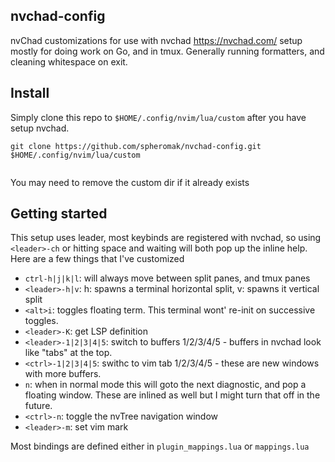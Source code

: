 ## nvchad-config
nvChad customizations for use with nvchad  https://nvchad.com/ setup mostly for doing work on Go, and in tmux. Generally running formatters, and cleaning whitespace on exit.

## Install
Simply clone this repo to  `$HOME/.config/nvim/lua/custom` after you have setup nvchad.

```
git clone https://github.com/spheromak/nvchad-config.git $HOME/.config/nvim/lua/custom


```
You may need to remove the custom dir if it already exists

## Getting started
This setup uses  <space> leader, most keybinds are registered with nvchad, so using `<leader>-ch` or hitting space and waiting will both pop up  the inline help. Here are a few things that I've customized

- `ctrl-h|j|k|l`: will always move between split panes, and tmux panes
- `<leader>-h|v`: h: spawns a terminal horizontal split, v: spawns it vertical split
- `<alt>i`: toggles floating term. This terminal wont' re-init on successive toggles.
- `<leader>-K`: get LSP definition
- `<leader>-1|2|3|4|5`: switch to buffers 1/2/3/4/5 - buffers in nvchad look like "tabs" at the top.
- `<ctrl>-1|2|3|4|5`:  swithc to vim tab 1/2/3/4/5  - these are new windows with more buffers.
- `n`: when in normal mode this will goto the next diagnostic, and pop a floating window. These are inlined as well but I might turn that off in the future.
- `<ctrl>-n`: toggle the nvTree navigation window
- `<leader>-m`: set vim mark

Most bindings are defined either in `plugin_mappings.lua` or `mappings.lua`

